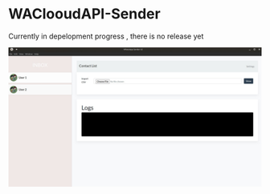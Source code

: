 # WAClooudAPI-Sender
Currently in depelopment progress , there is no release yet


<img src="screenshot.jpg"/>